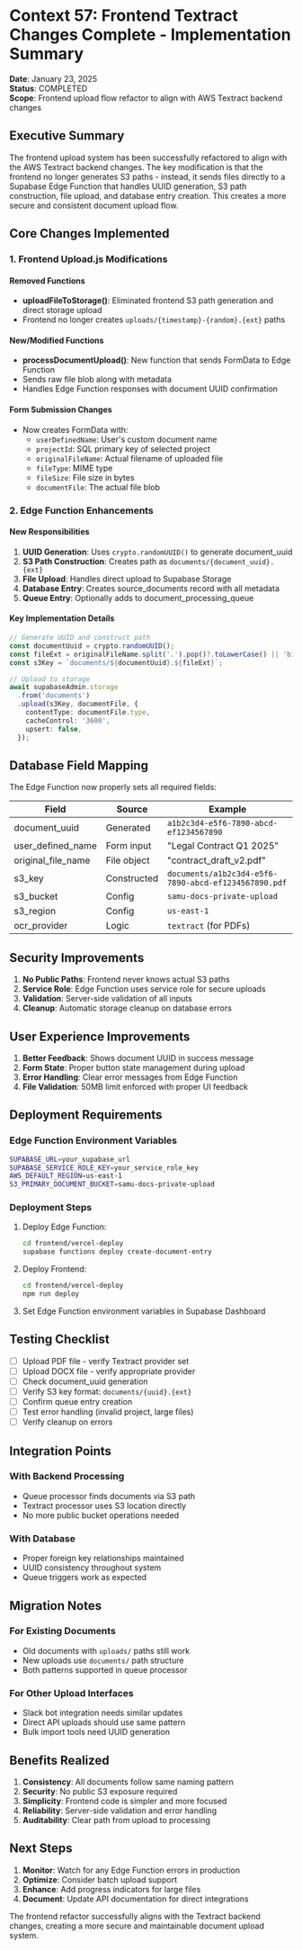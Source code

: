 # Context 57: Frontend Textract Changes Complete - Implementation Summary

**Date**: January 23, 2025  
**Status**: COMPLETED  
**Scope**: Frontend upload flow refactor to align with AWS Textract backend changes

## Executive Summary

The frontend upload system has been successfully refactored to align with the AWS Textract backend changes. The key modification is that the frontend no longer generates S3 paths - instead, it sends files directly to a Supabase Edge Function that handles UUID generation, S3 path construction, file upload, and database entry creation. This creates a more secure and consistent document upload flow.

## Core Changes Implemented

### 1. Frontend Upload.js Modifications

#### Removed Functions
- **uploadFileToStorage()**: Eliminated frontend S3 path generation and direct storage upload
- Frontend no longer creates `uploads/{timestamp}-{random}.{ext}` paths

#### New/Modified Functions
- **processDocumentUpload()**: New function that sends FormData to Edge Function
- Sends raw file blob along with metadata
- Handles Edge Function responses with document UUID confirmation

#### Form Submission Changes
- Now creates FormData with:
  - `userDefinedName`: User's custom document name
  - `projectId`: SQL primary key of selected project
  - `originalFileName`: Actual filename of uploaded file
  - `fileType`: MIME type
  - `fileSize`: File size in bytes
  - `documentFile`: The actual file blob

### 2. Edge Function Enhancements

#### New Responsibilities
1. **UUID Generation**: Uses `crypto.randomUUID()` to generate document_uuid
2. **S3 Path Construction**: Creates path as `documents/{document_uuid}.{ext}`
3. **File Upload**: Handles direct upload to Supabase Storage
4. **Database Entry**: Creates source_documents record with all metadata
5. **Queue Entry**: Optionally adds to document_processing_queue

#### Key Implementation Details
```typescript
// Generate UUID and construct path
const documentUuid = crypto.randomUUID();
const fileExt = originalFileName.split('.').pop()?.toLowerCase() || 'bin';
const s3Key = `documents/${documentUuid}.${fileExt}`;

// Upload to storage
await supabaseAdmin.storage
  .from('documents')
  .upload(s3Key, documentFile, {
    contentType: documentFile.type,
    cacheControl: '3600',
    upsert: false,
  });
```

## Database Field Mapping

The Edge Function now properly sets all required fields:

| Field | Source | Example |
|-------|--------|---------|
| document_uuid | Generated | `a1b2c3d4-e5f6-7890-abcd-ef1234567890` |
| user_defined_name | Form input | "Legal Contract Q1 2025" |
| original_file_name | File object | "contract_draft_v2.pdf" |
| s3_key | Constructed | `documents/a1b2c3d4-e5f6-7890-abcd-ef1234567890.pdf` |
| s3_bucket | Config | `samu-docs-private-upload` |
| s3_region | Config | `us-east-1` |
| ocr_provider | Logic | `textract` (for PDFs) |

## Security Improvements

1. **No Public Paths**: Frontend never knows actual S3 paths
2. **Service Role**: Edge Function uses service role for secure uploads
3. **Validation**: Server-side validation of all inputs
4. **Cleanup**: Automatic storage cleanup on database errors

## User Experience Improvements

1. **Better Feedback**: Shows document UUID in success message
2. **Form State**: Proper button state management during upload
3. **Error Handling**: Clear error messages from Edge Function
4. **File Validation**: 50MB limit enforced with proper UI feedback

## Deployment Requirements

### Edge Function Environment Variables
```bash
SUPABASE_URL=your_supabase_url
SUPABASE_SERVICE_ROLE_KEY=your_service_role_key
AWS_DEFAULT_REGION=us-east-1
S3_PRIMARY_DOCUMENT_BUCKET=samu-docs-private-upload
```

### Deployment Steps
1. Deploy Edge Function:
   ```bash
   cd frontend/vercel-deploy
   supabase functions deploy create-document-entry
   ```

2. Deploy Frontend:
   ```bash
   cd frontend/vercel-deploy
   npm run deploy
   ```

3. Set Edge Function environment variables in Supabase Dashboard

## Testing Checklist

- [ ] Upload PDF file - verify Textract provider set
- [ ] Upload DOCX file - verify appropriate provider
- [ ] Check document_uuid generation
- [ ] Verify S3 key format: `documents/{uuid}.{ext}`
- [ ] Confirm queue entry creation
- [ ] Test error handling (invalid project, large files)
- [ ] Verify cleanup on errors

## Integration Points

### With Backend Processing
- Queue processor finds documents via S3 path
- Textract processor uses S3 location directly
- No more public bucket operations needed

### With Database
- Proper foreign key relationships maintained
- UUID consistency throughout system
- Queue triggers work as expected

## Migration Notes

### For Existing Documents
- Old documents with `uploads/` paths still work
- New uploads use `documents/` path structure
- Both patterns supported in queue processor

### For Other Upload Interfaces
- Slack bot integration needs similar updates
- Direct API uploads should use same pattern
- Bulk import tools need UUID generation

## Benefits Realized

1. **Consistency**: All documents follow same naming pattern
2. **Security**: No public S3 exposure required
3. **Simplicity**: Frontend code is simpler and more focused
4. **Reliability**: Server-side validation and error handling
5. **Auditability**: Clear path from upload to processing

## Next Steps

1. **Monitor**: Watch for any Edge Function errors in production
2. **Optimize**: Consider batch upload support
3. **Enhance**: Add progress indicators for large files
4. **Document**: Update API documentation for direct integrations

The frontend refactor successfully aligns with the Textract backend changes, creating a more secure and maintainable document upload system.
